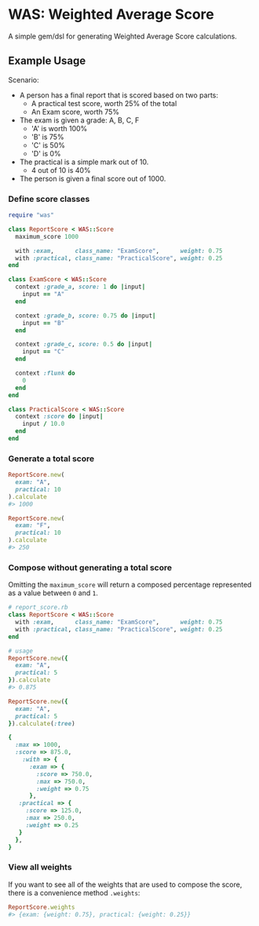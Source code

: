 # WAS: Weighted Average Score

A simple gem/dsl for generating Weighted Average Score calculations.

## Example Usage

Scenario:
* A person has a final report that is scored based on two parts:
  * A practical test score, worth 25% of the total
  * An Exam score, worth 75%
* The exam is given a grade: A, B, C, F
  * 'A' is worth 100%
  * 'B' is 75%
  * 'C' is 50%
  * 'D' is 0%
* The practical is a simple mark out of 10.
  * 4 out of 10 is 40%
* The person is given a final score out of 1000.

### Define score classes

```ruby
require "was"

class ReportScore < WAS::Score
  maximum_score 1000

  with :exam,      class_name: "ExamScore",      weight: 0.75
  with :practical, class_name: "PracticalScore", weight: 0.25
end

class ExamScore < WAS::Score
  context :grade_a, score: 1 do |input|
    input == "A"
  end

  context :grade_b, score: 0.75 do |input|
    input == "B"
  end

  context :grade_c, score: 0.5 do |input|
    input == "C"
  end

  context :flunk do
    0
  end
end

class PracticalScore < WAS::Score
  context :score do |input|
    input / 10.0
  end
end
```

### Generate a total score

```ruby
ReportScore.new(
  exam: "A",
  practical: 10
).calculate
#> 1000

ReportScore.new(
  exam: "F",
  practical: 10
).calculate
#> 250
````

### Compose without generating a total score

Omitting the `maximum_score` will return a composed percentage represented as a value between `0` and `1`.

```ruby
# report_score.rb
class ReportScore < WAS::Score
  with :exam,      class_name: "ExamScore",      weight: 0.75
  with :practical, class_name: "PracticalScore", weight: 0.25
end
```

```ruby
# usage
ReportScore.new({
  exam: "A",
  practical: 5
}).calculate
#> 0.875
```

```ruby
ReportScore.new({
  exam: "A",
  practical: 5
}).calculate(:tree)

{
  :max => 1000,
  :score => 875.0,
    :with => {
      :exam => {
        :score => 750.0,
        :max => 750.0,
        :weight => 0.75
      },
   :practical => {
     :score => 125.0,
     :max => 250.0,
     :weight => 0.25
   }
  },
}
```

### View all weights

If you want to see all of the weights that are used to compose the score, there is a convenience method `.weights`:

```ruby
ReportScore.weights
#> {exam: {weight: 0.75}, practical: {weight: 0.25}}
